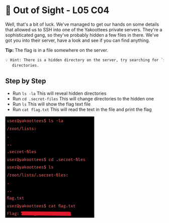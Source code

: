 # 🧿 Out of Sight - L05 C04

Well, that's a bit of luck. We've managed to get our hands on some details that allowed us to SSH into one of the Yakoottees private servers. They're a sophisticated gang, so they've probably hidden a few files in there. We've got you into their server, have a look and see if you can find anything.

**Tip:** The flag is in a file somewhere on the server.

```txt
💡 Hint: There is a hidden directory on the server, try searching for `$ man ls` on Google to see how to view hidden
   directories.
```

## Step by Step

- Run `ls -la` This will reveal hidden directories
- Run `cd .secret-files` This will change directories to the hidden one
- Run `ls` This will show the flag text file
- Run `cat flag.txt` This will read the text in the file and print the flag

![image of terminal](/assets/outofsight1.png)
